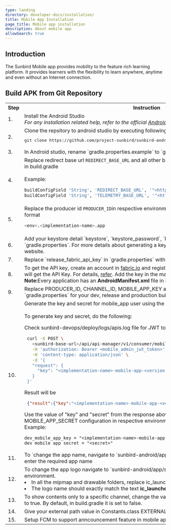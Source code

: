 ```yaml
---
type: landing
directory: developer-docs/installation/
title: Mobile App Installation
page_title: Mobile app installation
description: About mobile app
allowSearch: true
---
```

## Introduction

The Sunbird Mobile app provides mobility to the feature rich learning platform. It provides learners with the flexibility to learn anywhere, anytime and even without an Internet connection. 

## Build APK from Git Repository

<table>
  <tr>
    <th>Step</th>
    <th>Instruction</th>
  </tr>
  <tr>
    <td>1.</td>
    <td>Install the Android Studio<br><i>For any installation related help, refer to the official <a href="https://developer.android.com/studio/index.html">Android site</a></i></td>
  </tr>
  <tr>
    <td>2.</td>
    <td>Clone the repsitory to android studio by executing following command in console:
    <pre>git clone https://github.com/project-sunbird/sunbird-android</pre></td>
  </tr>
  <tr>
    <td>3.</td>
    <td>In Android studio, rename `gradle.properties.example` to `gradle.properties`</td>
  </tr>
  <tr>
    <td>4.</td>
    <td>Replace redirect base url <code>REDIRECT_BASE_URL</code> and all other base urls with your respective domain name in build.gradle<br>
  <br>
  Example:

```sh
buildConfigField 'String', 'REDIRECT_BASE_URL', '"<http or https://domain-name>"'
buildConfigField 'String', 'TELEMETRY_BASE_URL', '"<http or https://domain-name>/api/data/v1"'
```

  </td>
  </tr>
  <tr>
    <td>5.</td>
    <td>Replace the producer id <code>PRODUCER_ID</code>in respective environments in gradle.properties in following format

```sh
<env>.<implementation-name>.app
```
</td>
  </tr>
  <tr>
    <td>6.</td>
    <td>Add your keystore detail `keystore`, `keystore_password`, `key_alias` and `key_password` in `gradle.properties`. For more details about generating a key and keystore <a href="https://developer.android.com/studio/publish/app-signing.html#generate-key" target="_blank"> refer</a>to the official Android website.</td>
  </tr>
  <tr>
    <td>7.</td>
    <td>Replace `release_fabric_api_key` in `gradle.properties` with your fabric API Key</td>
  </tr>
  <tr>
    <td>8.</td>

<td>To get the API key, create an account in <a href="https://get.fabric.io/" target="_blank">fabric.io</a> and register the app. After registering your app, you will get the API Key. For details, <a href="https://docs.fabric.io/android/fabric/settings/api-keys.html" target="_blank">refer</a>. Add the key in the manifest file.<br><strong>Note:</strong>Every application has an <strong>AndroidManifest.xml</strong> file in its root directory</td>

  </tr>
  <tr>
    <td>9.</td>
    <td>Replace PRODUCER_ID, CHANNEL_ID, MOBILE_APP_KEY and MOBILE_APP_SECRET in `gradle.properties` for your dev, release and production build variants</td>
  </tr>
  <tr>
    <td>10.</td>
    <td>Generate the key and secret for mobile_app user using the JWT token of the mobile_admin user.<br><br>To generate key and secret, do the following:<br>
 
  Check sunbird-devops/deploy/logs/apis.log file for JWT token printed for mobile_admin user.
 
```sh
 curl -X POST \
   <sunbird-base-url>/api/api-manager/v1/consumer/mobile_app/credential/register \
   -H 'authorization: Bearer <mobile_admin_jwt_token>' \
   -H 'content-type: application/json' \
   -d '{
   "request": {
     "key": "<implementation-name>-mobile-app-<version-number>"
   }
 }'
```
 Result will be
 
```json
 {"result":{"key":"<implementation-name>-mobile-app-<version-number>","secret":"<secret>"}}
```
 Use the value of "key" and "secret" from the response above for MOBILE_APP_KEY and MOBILE_APP_SECRET configuration in respective environments in gradle.properties file.
 <br>
 Example:<br> 
 ```
 dev_mobile_app_key = "<implementation-name>-mobile-app-<version-number>"
 dev_mobile_app_secret = "<secret>"
 ```

</td> 
  </tr>
  <tr>
    <td>11.</td>
    <td>To `change the app name, navigate to `sunbird-android/app/src/main/res/values/strings.xml` and enter the required app name</td>
  </tr>
  <tr>
    <td>12.</td>
    <td>To change the app logo navigate to `sunbird-android/app/src/main/res`in the android studio environment.
    <li>In all the mipmap and drawable folders, replace ic_launcher.png image with your desired logo</li>
      <li>The logo name should exactly match the text <B>ic_launcher.png</b></li></td>
  </tr>
  <tr>
    <td>13.</td>
    <td>To show contents only to a specific channel, change the value of FILTER_CONTENT_BY_CHANNEL_ID to true. By default,  in build.gradle it is set to false. </td>
  </tr>
  <tr>
    <td>14.</td>
    <td>Give your external path value in Constants.class EXTERNAL_PATH</td>
  </tr>
  <tr>
    <td>15.</td>
    <td>Setup FCM to support anncouncement feature in mobile app, <a href="https://firebase.google.com/docs/android/setup#manually_add_firebase" target="_blank">refer</a> to the official website.</td>
  </tr>
</table>
